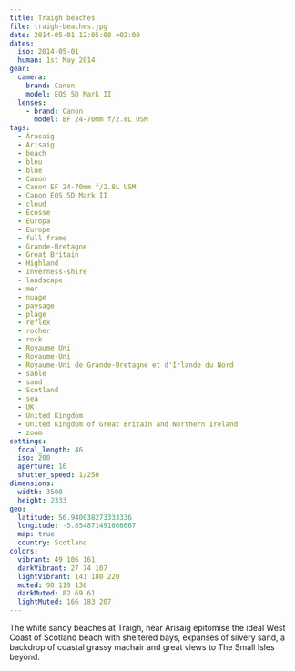 ```yaml
---
title: Traigh beaches
file: traigh-beaches.jpg
date: 2014-05-01 12:05:00 +02:00
dates:
  iso: 2014-05-01
  human: 1st May 2014
gear:
  camera:
    brand: Canon
    model: EOS 5D Mark II
  lenses:
    - brand: Canon
      model: EF 24-70mm f/2.8L USM
tags:
  - Àrasaig
  - Arisaig
  - beach
  - bleu
  - blue
  - Canon
  - Canon EF 24-70mm f/2.8L USM
  - Canon EOS 5D Mark II
  - cloud
  - Écosse
  - Europa
  - Europe
  - full frame
  - Grande-Bretagne
  - Great Britain
  - Highland
  - Inverness-shire
  - landscape
  - mer
  - nuage
  - paysage
  - plage
  - reflex
  - rocher
  - rock
  - Royaume Uni
  - Royaume-Uni
  - Royaume-Uni de Grande-Bretagne et d'Irlande du Nord
  - sable
  - sand
  - Scotland
  - sea
  - UK
  - United Kingdom
  - United Kingdom of Great Britain and Northern Ireland
  - zoom
settings:
  focal_length: 46
  iso: 200
  aperture: 16
  shutter_speed: 1/250
dimensions:
  width: 3500
  height: 2333
geo:
  latitude: 56.940038273333336
  longitude: -5.854871491666667
  map: true
  country: Scotland
colors:
  vibrant: 49 106 161
  darkVibrant: 27 74 107
  lightVibrant: 141 180 220
  muted: 98 119 136
  darkMuted: 82 69 61
  lightMuted: 166 183 207
---
```


The white sandy beaches at Traigh, near Arisaig epitomise the ideal West Coast of Scotland beach with sheltered bays, expanses of silvery sand, a backdrop of coastal grassy machair and great views to The Small Isles beyond.
